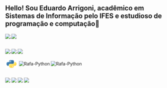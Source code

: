 ## Hello! Sou Eduardo Arrigoni, acadêmico em Sistemas de Informação pelo IFES e estudioso de programação e computação🤙

<div>
  
  <a href="https://github.com/eduardoarrigoni/github-readme-stats">
  <img height=250 align="center" src="https://github-readme-stats.vercel.app/api?username=eduardoarrigoni&theme=dark" />
</a>
<a href="https://github.com/eduardoarrigoni/convoychat">
  <img height=150 align="center" src="https://github-readme-stats.vercel.app/api/top-langs?username=eduardoarrigoni&layout=compact&langs_count=8&card_width=320&theme=dark" />
</a>

##
<a href="https://github.com/eduardoarrigoni/github-readme-stats">
  <img align="center" src="https://github-readme-stats.vercel.app/api/pin/?username=eduardoarrigoni&repo=algoritmos&theme=dark" />
</a>
<a href="https://github.com/eduardoarrigoni/github-readme-stats">
  <img align="center" src="https://github-readme-stats.vercel.app/api/pin/?username=eduardoarrigoni&repo=linguagem-c&theme=dark" />
</a>
<a href="https://github.com/eduardoarrigoni/github-readme-stats">
  <img align="center" src="https://github-readme-stats.vercel.app/api/pin/?username=eduardoarrigoni&repo=Aprendizado-em-java&theme=dark" />
</a>


</div>

<div style="display: inline_block"><br>
  <img align="center" alt="Rafa-Python" height="30" width="40" src="https://raw.githubusercontent.com/devicons/devicon/master/icons/python/python-original.svg">
  <img align="center" alt="Rafa-Python" height="30" width="40" src="https://cdn.jsdelivr.net/gh/devicons/devicon@latest/icons/c/c-original.svg" />
  <img align="center" alt="Rafa-Python" height="30" width="40" src="https://cdn.jsdelivr.net/gh/devicons/devicon@latest/icons/java/java-original.svg"/>        
</div>

##
 
 <div> 

  <a href="https://instagram.com/arrigoni_edu" target="_blank"><img src="https://img.shields.io/badge/-Instagram-%23E4405F?style=for-the-badge&logo=instagram&logoColor=white" target="_blank"></a>
  <a href="https://discord.gg/Abat3E89Ds" target="_blank"><img src="https://img.shields.io/badge/Discord-7289DA?style=for-the-badge&logo=discord&logoColor=white" target="_blank"></a> 
  <a href = "mailto:eduardo.souza.arrigoni@gmail.com"><img src="https://img.shields.io/badge/-Gmail-%23333?style=for-the-badge&logo=gmail&logoColor=white" target="_blank"></a>
  <a href="https://www.linkedin.com/in/eduardosouzaarrigoni" target="_blank"><img src="https://img.shields.io/badge/-LinkedIn-%230077B5?style=for-the-badge&logo=linkedin&logoColor=white" target="_blank"></a> 
  
</div>

